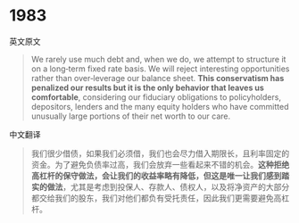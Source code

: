 # 1983
英文原文
> We rarely use much debt and, when we do, we attempt to structure it on a long‐term fixed rate basis. We will reject interesting opportunities rather than over‐leverage our balance sheet. **This conservatism has penalized our results but it is the only behavior that leaves us comfortable**, considering our fiduciary obligations to policyholders, depositors, lenders and the many equity holders who have committed unusually large portions of their net worth to our care.

中文翻译
> 我们很少借债，如果我们必须借，我们也会尽力借入期限长，且利率固定的资金。为了避免负债率过高，我们会放弃一些看起来不错的机会。**这种拒绝高杠杆的保守做法，会让我们的收益率略有降低，但这是唯一让我们感到踏实的做法**，尤其是考虑到投保人、存款人、债权人，以及将净资产的大部分都交给我们的股东，我们对他们都负有受托责任，因此我们更需要避免高杠杆。
